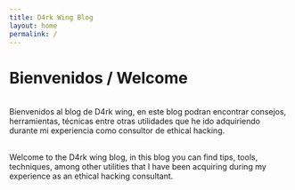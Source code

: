 ```yaml
---
title: D4rk Wing Blog
layout: home
permalink: /
---
```


# Bienvenidos / Welcome

<br />Bienvenidos al blog de D4rk wing, en este blog podran encontrar consejos, herramientas, técnicas entre otras utilidades que he ido adquiriendo durante mi experiencia como consultor de ethical hacking.

<br />Welcome to the D4rk wing blog, in this blog you can find tips, tools, techniques, among other utilities that I have been acquiring during my experience as an ethical hacking consultant.